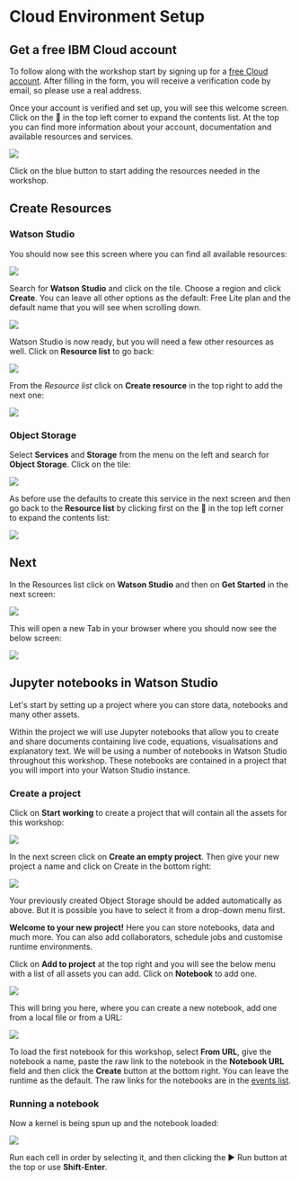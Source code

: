 # Cloud Environment Setup

## Get a free IBM Cloud account <a id="get-a-free-ibm-cloud-account"></a>

To follow along with the workshop start by signing up for a [free Cloud account](https://ibm.biz/BdfBsb). After filling in the form, you will receive a verification code by email, so please use a real address.

Once your account is verified and set up, you will see this welcome screen. Click on the 🍔 in the top left corner to expand the contents list. At the top you can find more information about your account, documentation and available resources and services.

![](https://gblobscdn.gitbook.com/assets%2F-MFAEq_Dxo1LQbJu5R2R%2F-MFFASNRTG_AZZ4z9-g6%2F-MFFPUi1kAYkYec4NPN8%2FScreenshot%202020-08-21%20at%2010.43.08.png?alt=media&token=67fcecdb-9678-4197-bcc8-d8406fd7b7b4)

Click on the blue button to start adding the resources needed in the workshop.

## Create Resources <a id="create-resources"></a>

### Watson Studio <a id="watson-studio"></a>

You should now see this screen where you can find all available resources:

![](https://gblobscdn.gitbook.com/assets%2F-MFAEq_Dxo1LQbJu5R2R%2F-MFFgk0OIudE5WqqqSZN%2F-MFFhXDKJYX2QiTMEB0p%2FScreenshot%202020-08-21%20at%2012.09.25.png?alt=media&token=5b89d5ab-c39d-4449-9dec-2d53fc80da1a)

Search for **Watson Studio** and click on the tile. Choose a region and click **Create**. You can leave all other options as the default:  Free Lite plan and the default name that you will see when scrolling down.

![](https://gblobscdn.gitbook.com/assets%2F-MFAEq_Dxo1LQbJu5R2R%2F-MFFgk0OIudE5WqqqSZN%2F-MFFiRs-aDQv5d_D27NL%2FScreenshot%202020-08-21%20at%2012.12.40.png?alt=media&token=84aa1629-9702-427c-810f-91bb9df1716c)

Watson Studio is now ready, but you will need a few other resources as well. Click on **Resource list** to go back:

![](https://gblobscdn.gitbook.com/assets%2F-MFAEq_Dxo1LQbJu5R2R%2F-MFFgk0OIudE5WqqqSZN%2F-MFFkILqpjqFjjeTLo8e%2FScreenshot%202020-08-21%20at%2012.21.34.png?alt=media&token=7dd7474f-67ac-4a8a-b656-b1ab24493e03)

From the _Resource list_ click on **Create resource** in the top right to add the next one:

![](https://gblobscdn.gitbook.com/assets%2F-MFAEq_Dxo1LQbJu5R2R%2F-MFFgk0OIudE5WqqqSZN%2F-MFFkjFV1soj4MQtiCWC%2FScreenshot%202020-08-21%20at%2012.23.33.png?alt=media&token=784968fb-16f9-4e37-9d8f-e5c89717091e)

### Object Storage <a id="object-storage"></a>

Select **Services** and **Storage** from the menu on the left and search for **Object Storage**. Click on the tile:

![](https://gblobscdn.gitbook.com/assets%2F-MFAEq_Dxo1LQbJu5R2R%2F-MFFnjYLeJsutahb0YCG%2F-MFFpTXr9x7GRS6O74fl%2FScreenshot%202020-08-21%20at%2012.44.15.png?alt=media&token=9c692fe5-80f6-4b88-a5b7-cd853766ba6c)

As before use the defaults to create this service in the next screen and then go back to the **Resource list** by clicking first on the 🍔 in the top left corner to expand the contents list:

![](https://gblobscdn.gitbook.com/assets%2F-MFAEq_Dxo1LQbJu5R2R%2F-MFFnjYLeJsutahb0YCG%2F-MFFqHgkzTz0Ngc_-OBD%2FScreenshot%202020-08-21%20at%2012.47.59.png?alt=media&token=9ff51518-1bf3-4f48-b176-e01b6feb8f44)

## Next <a id="next"></a>

In the Resources list click on **Watson Studio** and then on **Get Started** in the next screen:

![](https://github.com/MargrietGroenendijk/gitbooks/blob/master/.gitbook/assets/screenshot-2020-08-27-at-13.44.03.png)

This will open a new Tab in your browser where you should now see the below screen:

![](https://github.com/MargrietGroenendijk/gitbooks/blob/master/.gitbook/assets/screenshot-2020-08-21-at-16.50.56.png)

## Jupyter notebooks in Watson Studio <a id="jupyter-notebooks-in-watson-studio"></a>

Let's start by setting up a project where you can store data, notebooks and many other assets.

Within the project we will use Jupyter notebooks that allow you to create and share documents containing live code, equations, visualisations and explanatory text. We will be using a number of notebooks in Watson Studio throughout this workshop. These notebooks are contained in a project that you will import into your Watson Studio instance.

### Create a project <a id="create-a-project"></a>

Click on **Start working** to create a project that will contain all the assets for this workshop:

![](https://github.com/MargrietGroenendijk/gitbooks/blob/master/.gitbook/assets/screenshot-2020-08-21-at-16.50.56.png)

In the next screen click on **Create an empty project**. Then give your new project a name and click on Create in the bottom right:

![](https://github.com/MargrietGroenendijk/gitbooks/blob/master/.gitbook/assets/screenshot-2020-09-03-at-10.50.45.png)

Your previously created Object Storage should be added automatically as above. But it is possible you have to select it from a drop-down menu first.

**Welcome to your new project!** Here you can store notebooks, data and much more. You can also add collaborators, schedule jobs and customise runtime environments. 

Click on **Add to project** at the top right and you will see the below menu with a list of all assets you can add. Click on **Notebook** to add one.

![](https://github.com/MargrietGroenendijk/gitbooks/blob/master/.gitbook/assets/screenshot-2020-09-03-at-10.56.21.png)

This will bring you here, where you can create a new notebook, add one from a local file or from a URL:

![](https://github.com/MargrietGroenendijk/gitbooks/blob/master/.gitbook/assets/screenshot-2020-09-03-at-11.22.15.png)

To load the first notebook for this workshop, select **From URL**, give the notebook a name, paste the raw link to the notebook in the **Notebook URL** field and then click the **Create** button at the bottom right. You can leave the runtime as the default. The raw links for the notebooks are in the [events list](https://github.com/IBMDeveloperUK/data-science-lunch-and-learn/blob/master/README.md).

### Running a notebook

Now a kernel is being spun up and the notebook loaded:

![](https://github.com/MargrietGroenendijk/gitbooks/blob/master/.gitbook/assets/screenshot-2020-09-03-at-11.28.05.png)

Run each cell in order by selecting it, and then clicking the ▶︎ Run button at the top or use **Shift-Enter**. 
